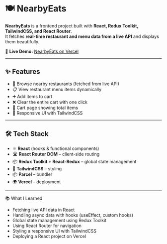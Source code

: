 # 🍽️ NearbyEats

**NearbyEats** is a frontend project built with **React, Redux Toolkit, TailwindCSS, and React Router**.  
It fetches **real-time restaurant and menu data from a live API** and displays them beautifully.

🚀 **Live Demo:** [NearbyEats on Vercel](https://nearbyeats.vercel.app/)

---

## ✨ Features

- 📍 Browse nearby restaurants (fetched from live API)
- 📋 View restaurant menu items dynamically
- ➕ Add items to cart
- ❌ Clear the entire cart with one click
- 🛒 Cart page showing total items
- 🎨 Responsive UI with TailwindCSS

---

## 🛠️ Tech Stack

- ⚛️ **React** (hooks & functional components)
- 🛣️ **React Router DOM** – client-side routing
- 📦 **Redux Toolkit + React-Redux** – global state management
- 🎨 **TailwindCSS** – styling
- 📦 **Parcel** – bundler
- 🌍 **Vercel** – deployment

---

📚 What I Learned

- Fetching live API data in React
- Handling async data with hooks (useEffect, custom hooks)
- Global state management using Redux Toolkit
- Using React Router for navigation
- Styling a responsive UI with TailwindCSS
- Deploying a React project on Vercel
